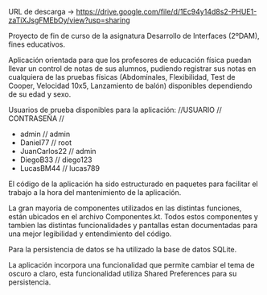 URL de descarga -> https://drive.google.com/file/d/1Ec94y14d8s2-PHUE1-zaTiXJsgFMEbOy/view?usp=sharing

Proyecto de fin de curso de la asignatura Desarrollo de Interfaces (2ºDAM), fines educativos.

Aplicación orientada para que los profesores de educación física puedan llevar un control de notas de sus alumnos, 
pudiendo registrar sus notas en cualquiera de las pruebas físicas (Abdominales, Flexibilidad, Test de Cooper, Velocidad 10x5, Lanzamiento de balón) disponibles dependiendo de su edad y sexo.

Usuarios de prueba disponibles para la aplicación:
//USUARIO // CONTRASEÑA //
- admin // admin
- Daniel77 // root
- JuanCarlos22 // admin
- DiegoB33 // diego123
- LucasBM44 // lucas789

El código de la aplicación ha sido estructurado en paquetes para facilitar el trabajo a la hora del mantenimiento de la aplicación.

La gran mayoria de componentes utilizados en las distintas funciones, están ubicados en el archivo Componentes.kt.
Todos estos componentes y tambien las distintas funcionalidades y pantallas estan documentadas para una mejor legibilidad y entendimiento del código.

Para la persistencia de datos se ha utilizado la base de datos SQLite.

La aplicación incorpora una funcionalidad que permite cambiar el tema de oscuro a claro, esta funcionalidad utiliza Shared Preferences para su persistencia.
